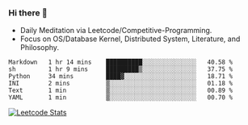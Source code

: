 ### Hi there 👋
* Daily Meditation via Leetcode/Competitive-Programming.
* Focus on OS/Database Kernel, Distributed System, Literature, and Philosophy.

<!--START_SECTION:waka-->

```text
Markdown   1 hr 14 mins    ██████████░░░░░░░░░░░░░░░   40.58 %
sh         1 hr 9 mins     █████████▒░░░░░░░░░░░░░░░   37.75 %
Python     34 mins         ████▓░░░░░░░░░░░░░░░░░░░░   18.71 %
INI        2 mins          ▒░░░░░░░░░░░░░░░░░░░░░░░░   01.18 %
Text       1 min           ▒░░░░░░░░░░░░░░░░░░░░░░░░   00.89 %
YAML       1 min           ▒░░░░░░░░░░░░░░░░░░░░░░░░   00.70 %
```

<!--END_SECTION:waka-->

<!--
**fxrcode/fxrcode** is a ✨ _special_ ✨ repository because its `README.md` (this file) appears on your GitHub profile.

Here are some ideas to get you started:

- 🔭 I’m currently working on ...
- 🌱 I’m currently learning ...
- 👯 I’m looking to collaborate on ...
- 🤔 I’m looking for help with ...
- 💬 Ask me about ...
- 📫 How to reach me: ...
- 😄 Pronouns: ...
- ⚡ Fun fact: ...
-->
[![Leetcode Stats](https://leetcard.jacoblin.cool/hzhang413?font=Fira+Mono)](https://leetcode.com/hzhang413)
<!-- ![image](./cyberpunk-ghost-in-the-shell.gif)
![image](./gis-archive.png) -->
